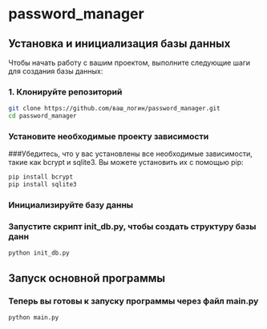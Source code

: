 # password_manager
## Установка и инициализация базы данных

Чтобы начать работу с вашим проектом, выполните следующие шаги для создания базы данных:

### 1. Клонируйте репозиторий

```bash
git clone https://github.com/ваш_логин/password_manager.git
cd password_manager
```
### Установите необходимые проекту зависимости
###Убедитесь, что у вас установлены все необходимые зависимости, такие как bcrypt и sqlite3. Вы можете установить их с помощью pip:
``` bash
pip install bcrypt
pip install sqlite3
```
### Инициализируйте базу данны
### Запустите скрипт init_db.py, чтобы создать структуру базы данн
``` bash
python init_db.py
```
## Запуск основной программы
### Теперь вы готовы к запуску программы через файл main.py
``` bash
python main.py
```
